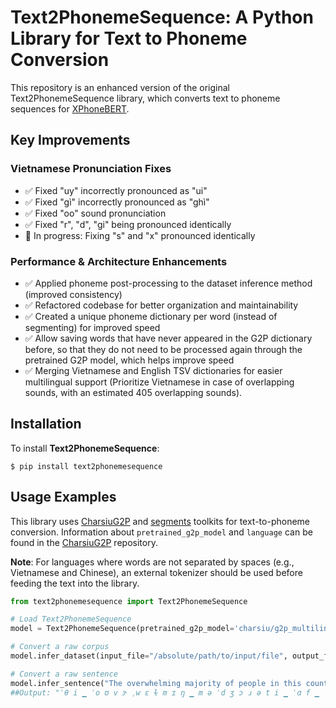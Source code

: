 # Text2PhonemeSequence: A Python Library for Text to Phoneme Conversion

This repository is an enhanced version of the original Text2PhonemeSequence library, which converts text to phoneme sequences for [XPhoneBERT](https://github.com/VinAIResearch/XPhoneBERT).

## Key Improvements

### Vietnamese Pronunciation Fixes

- ✅ Fixed "uy" incorrectly pronounced as "ui"
- ✅ Fixed "gì" incorrectly pronounced as "ghì" 
- ✅ Fixed "oo" sound pronunciation
- ✅ Fixed "r", "d", "gi" being pronounced identically
- 🔄 In progress: Fixing "s" and "x" pronounced identically

### Performance & Architecture Enhancements

- ✅ Applied phoneme post-processing to the dataset inference method (improved consistency)
- ✅ Refactored codebase for better organization and maintainability
- ✅ Created a unique phoneme dictionary per word (instead of segmenting) for improved speed
- ✅ Allow saving words that have never appeared in the G2P dictionary before, so that they do not need to be processed again through the pretrained G2P model, which helps improve speed
- ✅ Merging Vietnamese and English TSV dictionaries for easier multilingual support (Prioritize Vietnamese in case of overlapping sounds, with an estimated 405 overlapping sounds).

## Installation <a name="install"></a>

To install **Text2PhonemeSequence**:

```
$ pip install text2phonemesequence
```

## Usage Examples <a name="example"></a>

This library uses [CharsiuG2P](https://github.com/lingjzhu/CharsiuG2P/tree/main) and [segments](https://pypi.org/project/segments/) toolkits for text-to-phoneme conversion. Information about `pretrained_g2p_model` and `language` can be found in the [CharsiuG2P](https://github.com/lingjzhu/CharsiuG2P/tree/main) repository.

**Note**: For languages where words are not separated by spaces (e.g., Vietnamese and Chinese), an external tokenizer should be used before feeding the text into the library.

```python
from text2phonemesequence import Text2PhonemeSequence

# Load Text2PhonemeSequence
model = Text2PhonemeSequence(pretrained_g2p_model='charsiu/g2p_multilingual_byT5_small_100', language='eng-us', is_cuda=False)

# Convert a raw corpus
model.infer_dataset(input_file="/absolute/path/to/input/file", output_file="/absolute/path/to/output/file", batch_size=64) # batch_size is the number of words fed into the CharsiuG2P toolkit per times. 

# Convert a raw sentence
model.infer_sentence("The overwhelming majority of people in this country know how to sift the wheat from the chaff in what they hear and what they read .")
##Output: "ˈθ i ▁ ˈo ʊ v ɝ ˌw ɛ ɫ m ɪ ŋ ▁ m ə ˈd ʒ ɔ ɹ ə t i ▁ ˈɑ f ▁ ˈp i p ə ɫ ▁ ˈɪ n ▁ ˈθ ɪ s ▁ ˈk a ʊ n t ɹ i ▁ ˈn o ʊ ▁ ˈh o ʊ ▁ ˈt o ʊ ▁ ˈs ɪ f t ▁ ˈθ i ▁ ˈw i t ▁ ˈf ɹ ɑ m ▁ ˈθ i ▁ ˈt ʃ æ f ▁ ˈɪ n ▁ ˈw æ t ▁ ˈθ e ɪ ▁ ˈh ɪ ɹ ▁ ˈæ n d ▁ ˈw æ t ▁ ˈθ e ɪ ▁ ˈɹ ɛ d ▁ ."
